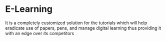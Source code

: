 # E-Learning
 It is a completely customized solution for the tutorials which will help eradicate use of papers, pens, and manage digital learning thus providing it with an edge over its competitors
